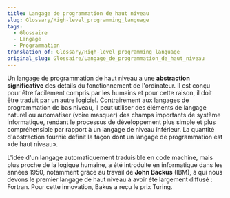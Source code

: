 ```yaml
---
title: Langage de programmation de haut niveau
slug: Glossary/High-level_programming_language
tags:
  - Glossaire
  - Langage
  - Programmation
translation_of: Glossary/High-level_programming_language
original_slug: Glossaire/Langage_de_programmation_de_haut_niveau
---
```


Un langage de programmation de haut niveau a une **abstraction significative** des détails du fonctionnement de l'ordinateur. Il est conçu pour être facilement compris par les humains et pour cette raison, il doit être traduit par un autre logiciel. Contrairement aux langages de programmation de bas niveau, il peut utiliser des éléments de langage naturel ou automatiser (voire masquer) des champs importants de système informatique, rendant le processus de développement plus simple et plus compréhensible par rapport à un langage de niveau inférieur. La quantité d'abstraction fournie définit la façon dont un langage de programmation est «de haut niveau».

L'idée d'un langage automatiquement traduisible en code machine, mais plus proche de la logique humaine, a été introduite en informatique dans les années 1950, notamment grâce au travail de **John Backus** (IBM), à qui nous devons le premier langage de haut niveau à avoir été largement diffusé : Fortran. Pour cette innovation, Bakus a reçu le prix Turing.
